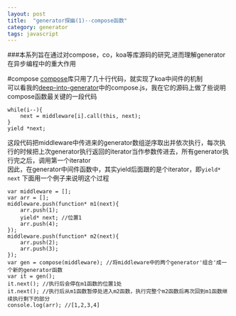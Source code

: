 ```yaml
---
layout: post
title:  "generator探幽(1)--compose函数"
category: generator
tags: javascript
---
```

###本系列旨在通过对compose，co，koa等库源码的研究,进而理解generator在异步编程中的重大作用

#compose
[compose](http://https://github.com/koajs/compose)库只用了几十行代码，就实现了koa中间件的机制  
可以看我的[deep-into-generator](https://github.com/ywwhack/deep-into-generator/blob/master/compose.js)中的compose.js，我在它的源码上做了些说明  
compose函数最关键的一段代码 

    while(i--){
        next = middleware[i].call(this, next);
    }
    yield *next;
这段代码把middleware中传进来的generator数组逆序取出并依次执行，每次执行的时候把上次generator执行返回的iterator当作参数传进去，所有generator执行完之后，调用第一个iterator  
因此，在generator中间件函数中，其实yield后面跟的是个iterator，即```yield* next```
下面用一个例子来说明这个过程  

    var middleware = [];
    var arr = []; 
    middleware.push(function* m1(next){
        arr.push(1);
        yield* next; //位置1
        arr.push(4);
    });
    middleware.push(function* m2(next){
        arr.push(2);
        arr.push(3);
    });
    var gen = compose(middleware); //将middleware中的两个generator'组合'成一个新的generator函数
    var it = gen();
    it.next(); //执行后会停在m1函数的位置1处
    it.next(); //执行后从m1函数暂停处进入m2函数，执行完整个m2函数后再次回到m1函数继续执行剩下的部分
    console.log(arr); //[1,2,3,4]
